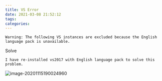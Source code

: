 ```yaml
---
title: VS Error
date: 2021-03-08 21:52:12
tags:
categories:
---
```


```
Warning: The following VS instances are excluded because the English language pack is unavailable.
```

Solve 

```
I have re-installed vs2017 with English language pack to solve this problem.
```

![image-20201115190024960](https://gitee.com/simple_one1/pic/raw/master/image-20201115190024960.png)